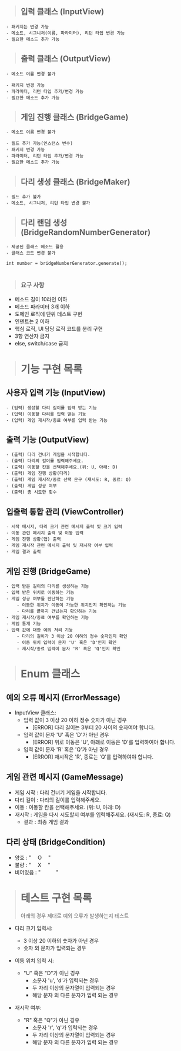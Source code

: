 > ## 입력 클래스 (InputView)

    - 패키지는 변경 가능
    - 메소드, 시그니처(이름, 파라미터), 리턴 타입 변경 가능
    - 필요한 메소드 추가 가능

> ## 출력 클래스 (OutputView)

    - 메소드 이름 변경 불가

    - 패키지 변경 가능
    - 파라미터, 리턴 타입 추가/변경 가능
    - 필요한 메소드 추가 가능

> ## 게임 진행 클래스 (BridgeGame)

    - 메소드 이름 변경 불가

    - 필드 추가 가능(인스턴스 변수)
    - 패키지 변경 가능
    - 파라미터, 리턴 타입 추가/변경 가능
    - 필요한 메소드 추가 가능

> ## 다리 생성 클래스 (BridgeMaker)

    - 필드 추가 불가
    - 메소드, 시그니처, 리턴 타입 변경 불가

> ## 다리 랜덤 생성 (BridgeRandomNumberGenerator)

    - 제공된 클래스 메소드 활용
    - 클래스 코드 변경 불가

```
int number = bridgeNumberGenerator.generate();
```

#

> ### 요구 사항

-   메소드 길이 10라인 이하
-   메소드 파라미터 3개 이하
-   도메인 로직에 단위 테스트 구현
-   인덴트는 2 이하
-   핵심 로직, UI 담당 로직 코드를 분리 구현
-   3항 연산자 금지
-   else, switch/case 금지

#

> # 기능 구현 목록

## 사용자 입력 기능 (InputView)

    - (입력) 생성할 다리 길이를 입력 받는 기능
    - (입력) 이동할 다리를 입력 받는 기능
    - (입력) 게임 재시작/종료 여부를 입력 받는 기능

## 출력 기능 (OutputView)

    - (출력) 다리 건너기 게임을 시작합니다.
    - (출력) 다리의 길이를 입력해주세요.
    - (출력) 이동할 칸을 선택해주세요.(위: U, 아래: D)
    - (출력) 게임 진행 상황(다리)
    - (출력) 게임 재시작/종료 선택 문구 (재시도: R, 종료: Q)
    - (출력) 게임 성공 여부
    - (출력) 총 시도한 횟수

## 입출력 통합 관리 (ViewController)

    - 시작 메시지, 다리 크기 관련 메시지 출력 및 크기 입력
    - 이동 관련 메시지 출력 및 이동 입력
    - 게임 진행 상황(맵) 출력
    - 게임 재시작 관련 메시지 출력 및 재시작 여부 입력
    - 게임 결과 출력

## 게임 진행 (BridgeGame)

    - 입력 받은 길이의 다리를 생성하는 기능
    - 입력 받은 위치로 이동하는 기능
    - 게임 성공 여부를 판단하는 기능
        - 이동한 위치가 이동이 가능한 위치인지 확인하는 기능
        - 다리를 끝까지 건넜는지 확인하는 기능
    - 게임 재시작/종료 여부를 확인하는 기능
    - 게임 통계 기능
    - 입력 값에 대한 예외 처리 기능
        - 다리의 길이가 3 이상 20 이하의 정수 숫자인지 확인
        - 이동 위치 입력이 문자 'U' 혹은 'D'인지 확인
        - 재시작/종료 입력이 문자 'R' 혹은 'Q'인지 확인

#

> # Enum 클래스

## 예외 오류 메시지 (ErrorMessage)

-   InputView 클래스:
    -   입력 값이 3 이상 20 이하 정수 숫자가 아닌 경우
        -   [ERROR] 다리 길이는 3부터 20 사이의 숫자여야 합니다.
    -   입력 값이 문자 'U' 혹은 'D'가 아닌 경우
        -   [ERROR] 위로 이동은 'U', 아래로 이동은 'D'를 입력하여야 합니다.
    -   입력 값이 문자 'R' 혹은 'Q'가 아닌 경우
        -   [ERROR] 재시작은 'R', 종료는 'Q'를 입력하여야 합니다.

## 게임 관련 메시지 (GameMessage)

-   게임 시작 : 다리 건너기 게임을 시작합니다.
-   다리 길이 : 다리의 길이를 입력해주세요.
-   이동 : 이동할 칸을 선택해주세요. (위: U, 아래: D)
-   재시작 : 게임을 다시 시도할지 여부를 입력해주세요. (재시도: R, 종료: Q)
    -   결과 : 최종 게임 결과

## 다리 상태 (BridgeCondition)

-   양호 : "　 O 　"
-   불량 : "　 X 　"
-   비어있음 : "　　　"

> # 테스트 구현 목록
>
> 아래의 경우 제대로 예외 오류가 발생하는지 테스트

-   다리 크기 입력시:

    -   3 이상 20 이하의 숫자가 아닌 경우
    -   숫자 외 문자가 입력되는 경우

-   이동 위치 입력 시:

    -   "U" 혹은 "D"가 아닌 경우
        -   소문자 'u', 'd'가 입력되는 경우
        -   두 자리 이상의 문자열이 입력되는 경우
        -   해당 문자 외 다른 문자가 입력 되는 경우

-   재시작 여부:
    -   "R" 혹은 "Q"가 아닌 경우
        -   소문자 'r', 'q'가 입력되는 경우
        -   두 자리 이상의 문자열이 입력되는 경우
        -   해당 문자 외 다른 문자가 입력 되는 경우

